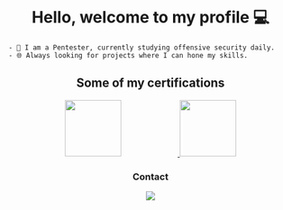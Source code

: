 <h1 align="center">Hello, welcome to my profile 💻</h1>

```
- 🧠 I am a Pentester, currently studying offensive security daily.
- 🌐 Always looking for projects where I can hone my skills.

```

<h2 align="center">Some of my certifications</h2>

<p align="center">
   <a href="https://desecsecurity.com/valida-certificado/EJPJ-EOUMT-WMOK" target="_blank" title="My Cert">
      <img src="https://github.com/user-attachments/assets/a4791ad2-c5ff-4bd2-869a-750d62604b46" height="100" width="100" style="margin-right: 100px;">     
   </a>
   <a href="https://certs.ibsec.com.br/?cert_hash=e830c0d4c93ce750" target="_blank" title="My Cert2">
      <img src="https://github.com/user-attachments/assets/2a1b2e75-85e1-42c0-b830-ab3df8aa8508" height="100" width="100">
   </a>
</p>

<h3 align="center">Contact</h3>

<p align="center">
   <a href="https://www.linkedin.com/in/gabriel-godoy-419791242/" target="_blank" title="My likedin">
      <img src="https://img.shields.io/badge/-LinkedIn-%230077B5?style=for-the-badge&logo=linkedin&logoColor=white" target="_blank">
